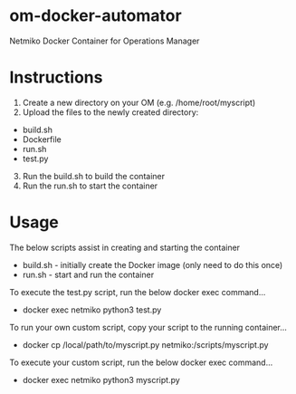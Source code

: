 # om-docker-automator
Netmiko Docker Container for Operations Manager

# Instructions
1. Create a new directory on your OM (e.g. /home/root/myscript)
2. Upload the files to the newly created directory:
  - build.sh
  - Dockerfile
  - run.sh
  - test.py
3. Run the build.sh to build the container
4. Run the run.sh to start the container

# Usage
The below scripts assist in creating and starting the container
- build.sh - initially create the Docker image (only need to do this once)
- run.sh - start and run the container

To execute the test.py script, run the below docker exec command...
- docker exec netmiko python3 test.py

To run your own custom script, copy your script to the running container...
- docker cp /local/path/to/myscript.py netmiko:/scripts/myscript.py

To execute your custom script, run the below docker exec command...
- docker exec netmiko python3 myscript.py
